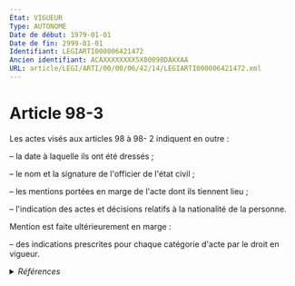 ```yaml
---
État: VIGUEUR
Type: AUTONOME
Date de début: 1979-01-01
Date de fin: 2999-01-01
Identifiant: LEGIARTI000006421472
Ancien identifiant: ACAXXXXXXXX5X00098DAXXAA
URL: article/LEGI/ARTI/00/00/06/42/14/LEGIARTI000006421472.xml
---
```


<h1>Article 98-3</h1>

Les actes visés aux articles 98 à 98- 2 indiquent en outre :<br />

– la date à laquelle ils ont été dressés ;<br />

– le nom et la signature de l'officier de l'état civil ;<br />

– les mentions portées en marge de l'acte dont ils tiennent lieu ;<br />

– l'indication des actes et décisions relatifs à la nationalité de la
personne.<br />

Mention est faite ultérieurement en marge :<br />

– des indications prescrites pour chaque catégorie d'acte par le droit en
vigueur.


<details>
  <summary><em>Références</em></summary>

  <h2>Articles faisant référence à l'article</h2>
  
  <ul>
    <li>
      <a href="https://legal.tricoteuses.fr//redirection/LEGIARTI000006421445?vers=git&vers=legifrance">Code civil - article 98 AUTONOME VIGUEUR, en vigueur depuis le 1979-01-01</a> CITATION cible
    </li>
    <li>
      <a href="https://legal.tricoteuses.fr//redirection/LEGIARTI000006283791?vers=git&vers=legifrance">Loi n°78-731 du 12 juillet 1978 COMPLETANT ET MODIFIANT DIVERSES DISPOSITIONS DU CODE CIVIL, DU CODE DE LA NATIONALITE ET DU CODE DE LA SANTE PUBLIQUE - article 5 ENTIEREMENT_MODIF</a> CREATION cible
    </li>
  </ul>
  
  <h2>Références faites par l'article</h2>
  
  <ul>
    <li>
      CODIFICATION source Loi 1803-03-11
    </li>
    <li>
      1978-07-12 CREATION source <a href="https://legal.tricoteuses.fr//redirection/LEGIARTI000006283791?vers=git&vers=legifrance">Loi n°78-731 du 12 juillet 1978 COMPLETANT ET MODIFIANT DIVERSES DISPOSITIONS DU CODE CIVIL, DU CODE DE LA NATIONALITE ET DU CODE DE LA SANTE PUBLIQUE - article 5 ENTIEREMENT_MODIF</a>
    </li>
    <li>
      2999-01-01 CITATION source <a href="https://legal.tricoteuses.fr//redirection/LEGIARTI000006421445?vers=git&vers=legifrance">Code civil - article 98 AUTONOME VIGUEUR, en vigueur depuis le 1979-01-01</a>
    </li>
  </ul>
</details>
